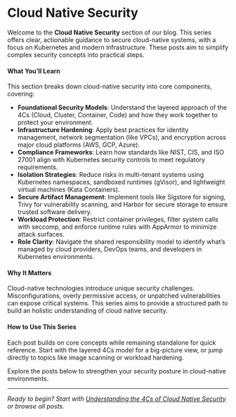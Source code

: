 # Cloud Native Security

Welcome to the **Cloud Native Security** section of our blog. This series offers clear, actionable guidance to secure cloud-native systems, with a focus on Kubernetes and modern infrastructure. These posts aim to simplify complex security concepts into practical steps.

#### **What You’ll Learn**

This section breaks down cloud-native security into core components, covering:

* **Foundational Security Models**: Understand the layered approach of the 4Cs (Cloud, Cluster, Container, Code) and how they work together to protect your environment.
* **Infrastructure Hardening**: Apply best practices for identity management, network segmentation (like VPCs), and encryption across major cloud platforms (AWS, GCP, Azure).
* **Compliance Frameworks**: Learn how standards like NIST, CIS, and ISO 27001 align with Kubernetes security controls to meet regulatory requirements.
* **Isolation Strategies**: Reduce risks in multi-tenant systems using Kubernetes namespaces, sandboxed runtimes (gVisor), and lightweight virtual machines (Kata Containers).
* **Secure Artifact Management**: Implement tools like Sigstore for signing, Trivy for vulnerability scanning, and Harbor for secure storage to ensure trusted software delivery.
* **Workload Protection**: Restrict container privileges, filter system calls with seccomp, and enforce runtime rules with AppArmor to minimize attack surfaces.
* **Role Clarity**: Navigate the shared responsibility model to identify what’s managed by cloud providers, DevOps teams, and developers in Kubernetes environments.

#### **Why It Matters**

Cloud-native technologies introduce unique security challenges. Misconfigurations, overly permissive access, or unpatched vulnerabilities can expose critical systems. This series aims to provide a structured path to build  an holistic understanding of cloud native security.

#### **How to Use This Series**

Each post builds on core concepts while remaining standalone for quick reference. Start with the layered 4Cs model for a big-picture view, or jump directly to topics like image scanning or workload hardening.&#x20;

Explore the posts below to strengthen your security posture in cloud-native environments.

***

_Ready to begin? Start with_ [_Understanding the 4Cs of Cloud Native Security_](understanding-the-4cs-of-cloud-native-security-a-layered-approach.md) _or browse all posts._
